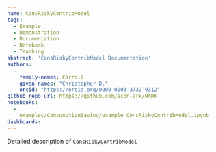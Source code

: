 ```yaml
---
name: ConsRiskyContribModel
tags:
  - Example
  - Demonstration
  - Documentation
  - Notebook
  - Teaching
abstract: 'ConsRiskyContribModel Documentation'
authors:
  -
    family-names: Carroll
    given-names: "Christopher D."
    orcid: "https://orcid.org/0000-0003-3732-9312"
github_repo_url: https://github.com/econ-ark/HARK
notebooks:
  - 
    examples/ConsumptionSaving/example_ConsRiskyContribModel.ipynb
dashboards:
---
```


Detailed description of `ConsRiskyContribModel` 

